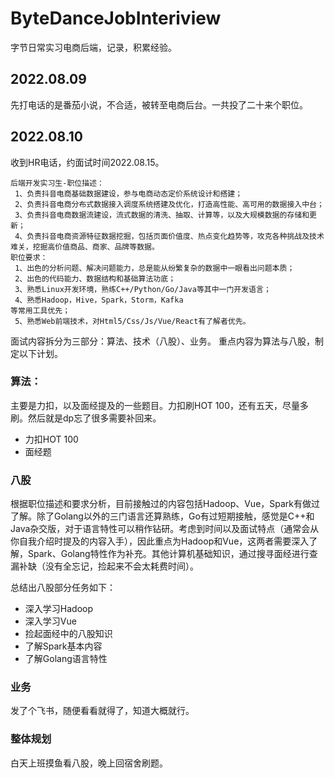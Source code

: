 # ByteDanceJobInteriview
字节日常实习电商后端，记录，积累经验。

## 2022.08.09
先打电话的是番茄小说，不合适，被转至电商后台。一共投了二十来个职位。

## 2022.08.10
收到HR电话，约面试时间2022.08.15。

``` 
后端开发实习生-职位描述：
 1、负责抖音电商基础数据建设，参与电商动态定价系统设计和搭建；
 2、负责抖音电商分布式数据接入调度系统搭建及优化，打造高性能、高可用的数据接入中台；
 3、负责抖音电商数据流建设，流式数据的清洗、抽取、计算等，以及大规模数据的存储和更新；
 4、负责抖音电商资源特征数据挖掘，包括页面价值度、热点变化趋势等，攻克各种挑战及技术难关，挖掘高价值商品、商家、品牌等数据。
职位要求：
 1、出色的分析问题、解决问题能力，总是能从纷繁复杂的数据中一眼看出问题本质；
 2、出色的代码能力、数据结构和基础算法功底；
 3、熟悉Linux开发环境，熟练C++/Python/Go/Java等其中一门开发语言；
 4、熟悉Hadoop，Hive，Spark，Storm，Kafka
等常用工具优先；
 5、熟悉Web前端技术，对Html5/Css/Js/Vue/React有了解者优先。
```
面试内容拆分为三部分：算法、技术（八股）、业务。
重点内容为算法与八股，制定以下计划。

### 算法：
主要是力扣，以及面经提及的一些题目。力扣刷HOT 100，还有五天，尽量多刷。然后就是dp忘了很多需要补回来。
- 力扣HOT 100
- 面经题

### 八股
根据职位描述和要求分析，目前接触过的内容包括Hadoop、Vue，Spark有做过了解。除了Golang以外的三门语言还算熟练，Go有过短期接触，感觉是C++和Java杂交版，对于语言特性可以稍作钻研。考虑到时间以及面试特点（通常会从你自我介绍时提及的内容入手），因此重点为Hadoop和Vue，这两者需要深入了解，Spark、Golang特性作为补充。其他计算机基础知识，通过搜寻面经进行查漏补缺（没有全忘记，捡起来不会太耗费时间）。

总结出八股部分任务如下：
- 深入学习Hadoop
- 深入学习Vue
- 捡起面经中的八股知识
- 了解Spark基本内容
- 了解Golang语言特性

### 业务
发了个飞书，随便看看就得了，知道大概就行。

### 整体规划
白天上班摸鱼看八股，晚上回宿舍刷题。

